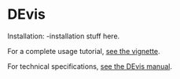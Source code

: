 # DEvis

Installation:
-installation stuff here.

For a complete usage tutorial, [see the vignette](https://github.com/price0416/DEvis/blob/master/DEVis/vignettes/DEVis_vignette.pdf).


For technical specifications, [see the DEvis manual](https://github.com/price0416/DEvis/blob/master/DEVis/man/DEVis.pdf).
